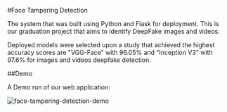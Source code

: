 #Face Tampering Detection

The system that was built using Python and Flask for deployment. This is our graduation project that aims to identify DeepFake images and videos. 

Deployed models were selected upon a study that achieved the highest accuracy scores are "VGG-Face" with 96.05% and "Inception V3" with 97.6% for images and videos deepfake detection.

##Demo 

A Demo run of our web application: 

![face-tampering-detection-demo](github-face-tampering-detection-demo.gif)